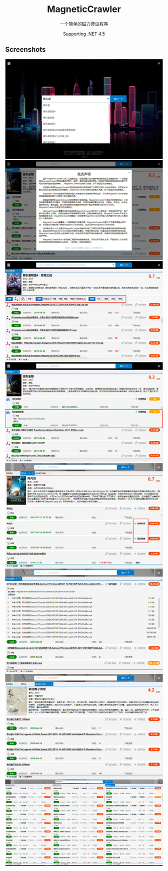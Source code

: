 <div align="center">
  <h1>MagneticCrawler</h1>
  <p>
    一个简单的磁力爬虫程序
  </p>
  <p>
    Supporting .NET 4.5
  </p>
</div>


## Screenshots
![Overview](https://github.com/MrZhangYuan/ViewManagerResources/blob/master/Resources/MagneticCrawler/Images/1.jpg)
![Overview](https://github.com/MrZhangYuan/ViewManagerResources/blob/master/Resources/MagneticCrawler/Images/2.jpg)
![Overview](https://github.com/MrZhangYuan/ViewManagerResources/blob/master/Resources/MagneticCrawler/Images/3.jpg)
![Overview](https://github.com/MrZhangYuan/ViewManagerResources/blob/master/Resources/MagneticCrawler/Images/4.jpg)
![Overview](https://github.com/MrZhangYuan/ViewManagerResources/blob/master/Resources/MagneticCrawler/Images/5.jpg)
![Overview](https://github.com/MrZhangYuan/ViewManagerResources/blob/master/Resources/MagneticCrawler/Images/6.jpg)
![Overview](https://github.com/MrZhangYuan/ViewManagerResources/blob/master/Resources/MagneticCrawler/Images/7.jpg)
![Overview](https://github.com/MrZhangYuan/ViewManagerResources/blob/master/Resources/MagneticCrawler/Images/8.jpg)
